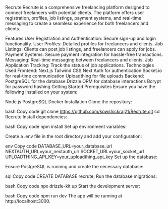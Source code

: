 Recrute
Recrute is a comprehensive freelancing platform designed to connect freelancers with potential clients. The platform offers user registration, profiles, job listings, payment systems, and real-time messaging to create a seamless experience for both freelancers and clients.

Features
User Registration and Authentication: Secure sign-up and login functionality.
User Profiles: Detailed profiles for freelancers and clients.
Job Listings: Clients can post job listings, and freelancers can apply for jobs.
Payment Systems: Secure payment integration for hassle-free transactions.
Messaging: Real-time messaging between freelancers and clients.
Job Application Tracking: Track the status of job applications.
Technologies Used
Frontend:
Next.js
Tailwind CSS
Next Auth for authentication
Socket.io for real-time communication
Uploadthing for file uploads
Backend:
PostgreSQL for the database
Drizzle ORM for database interactions
Bcrypt for password hashing
Getting Started
Prerequisites
Ensure you have the following installed on your system:

Node.js
PostgreSQL
Docker
Installation
Clone the repository:

bash
Copy code
git clone https://github.com/kowshickraj21/Recrute.git
cd Recrute
Install dependencies:

bash
Copy code
npm install
Set up environment variables:

Create a .env file in the root directory and add your configuration:

env
Copy code
DATABASE_URL=your_database_url
NEXTAUTH_URL=your_nextauth_url
SOCKET_URL=your_socket_url
UPLOADTHING_API_KEY=your_uploadthing_api_key
Set up the database:

Ensure PostgreSQL is running and create the necessary database:

sql
Copy code
CREATE DATABASE recrute;
Run the database migrations:

bash
Copy code
npx drizzle-kit up
Start the development server:

bash
Copy code
npm run dev
The app will be running at http://localhost:3000.